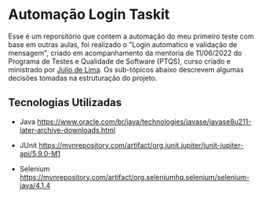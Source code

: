 # Automação Login Taskit

Esse é um reporsitório que contem a automação do meu primeiro teste com base em outras aulas, foi realizado o "Login automatico e validação de mensagem", criado em acompanhamento da mentoria de 11/06/2022 do Programa de Testes e Qualidade de Software (PTQS), curso criado e ministrado por [Julio de Lima](https://github.com/juliointest).
Os sub-tópicos abaixo descrevem algumas decisões tomadas na estruturação do projeto.

## Tecnologias Utilizadas

- Java
  https://www.oracle.com/br/java/technologies/javase/javase8u211-later-archive-downloads.html

- JUnit
  https://mvnrepository.com/artifact/org.junit.jupiter/junit-jupiter-api/5.9.0-M1

- Selenium
  https://mvnrepository.com/artifact/org.seleniumhq.selenium/selenium-java/4.1.4